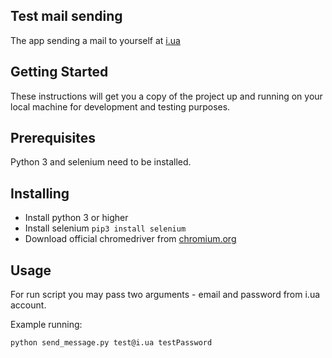 ## Test mail sending
The app sending a mail to yourself at [i.ua](https://www.i.ua/)
## Getting Started
These instructions will get you a copy of the project up and running on your local machine for development and testing purposes.
## Prerequisites
Python 3 and selenium need to be installed.
## Installing
* Install python 3 or higher
* Install selenium ```pip3 install selenium```
* Download official chromedriver from [chromium.org](http://chromedriver.chromium.org/getting-started)
## Usage
For run script you may pass two arguments - email and password from i.ua account.

Example running:

```python send_message.py test@i.ua testPassword```
